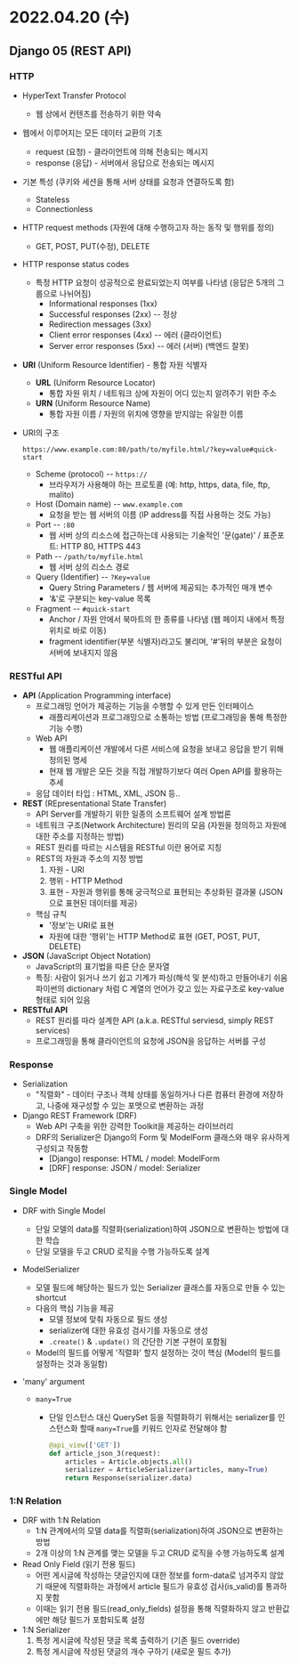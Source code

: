 # 2022.04.20 (수)

## Django 05 (REST API)



### HTTP

- HyperText Transfer Protocol

  - 웹 상에서 컨텐츠를 전송하기 위한 약속

- 웹에서 이루어지는 모든 데이터 교환의 기초

  - request (요청) - 클라이언트에 의해 전송되는 메시지
  - response (응답) - 서버에서 응답으로 전송되는 메시지

- 기본 특성 (쿠키와 세션을 통해 서버 상태를 요청과 연결하도록 함)

  - Stateless
  - Connectionless

- HTTP request methods (자원에 대해 수행하고자 하는 동작 및 행위를 정의)

  - GET, POST, PUT(수정), DELETE

- HTTP response status codes

  - 특정 HTTP 요청이 성공적으로 완료되었는지 여부를 나타냄 (응답은 5개의 그룹으로 나뉘어짐)
    - Informational responses (1xx)
    - Successful responses (2xx)  --  정상
    - Redirection messages (3xx)
    - Client error responses (4xx)  --  에러 (클라이언트)
    - Server error responses (5xx)  --  에러 (서버)  (백엔드 잘못)

- **URI** (Uniform Resource Identifier) - 통합 자원 식별자

  - **URL** (Uniform Resource Locator)
    - 통합 자원 위치 / 네트워크 상에 자원이 어디 있는지 알려주기 위한 주소
  - **URN** (Uniform Resource Name)
    - 통합 자원 이름 / 자원의 위치에 영향을 받지않는 유일한 이름

- URI의 구조

  `https://www.example.com:80/path/to/myfile.html/?key=value#quick-start`

  - Scheme (protocol)  --  `https://`
    - 브라우저가 사용해야 하는 프로토콜 (예: http, https, data, file, ftp, malito)
  - Host (Domain name)  --  `www.example.com`
    - 요청을 받는 웹 서버의 이름 (IP address를 직접 사용하는 것도 가능)
  - Port  --  `:80`
    - 웹 서버 상의 리소스에 접근하는데 사용되는 기술적인 '문(gate)' / 표준포트: HTTP 80, HTTPS 443
  - Path  --  `/path/to/myfile.html`
    - 웹 서버 상의 리소스 경로
  - Query (Identifier)  --  `?Key=value`
    - Query String Parameters / 웹 서버에 제공되는 추가적인 매개 변수
    - '&'로 구분되는 key-value 목록
  - Fragment  --  `#quick-start`
    - Anchor / 자원 안에서 북마트의 한 종류를 나타냄 (웹 페이지 내에서 특정 위치로 바로 이동)
    - fragment identifier(부분 식별자)라고도 불리며, '#'뒤의 부분은 요청이 서버에 보내지지 않음



### RESTful API

- **API** (Application Programming interface)
  - 프로그래밍 언어가 제공하는 기능을 수행할 수 있게 만든 인터페이스
    - 래플리케이션과 프로그래밍으로 소통하는 방법 (프로그래밍을 통해 특정한 기능 수행)
  - Web API
    - 웹 애플리케이션 개발에서 다른 서비스에 요청을 보내고 응답을 받기 위해 정의된 명세
    - 현재 웹 개발은 모든 것을 직접 개발하기보다 여러 Open API를 활용하는 추세
  - 응답 데이터 타입 : HTML, XML, JSON 등..
- **REST** (REpresentational State Transfer)
  - API Server를 개발하기 위한 일종의 소프트웨어 설계 방법론
  - 네트워크 구조(Network Architecture) 원리의 모음 (자원을 정의하고 자원에 대한 주소를 지정하는 방법)
  - REST 원리를 따르는 시스템을 RESTful 이란 용어로 지칭
  - REST의 자원과 주소의 지정 방법
    1. 자원 - URI
    2. 행위 - HTTP Method
    3. 표현 - 자원과 행위를 통해 궁극적으로 표현되는 추상화된 결과물 (JSON으로 표현된 데이터를 제공)
  - 핵심 규칙
    - '정보'는 URI로 표현
    - 자원에 대한 '행위'는 HTTP Method로 표현 (GET, POST, PUT, DELETE)
- **JSON** (JavaScript Object Notation)
  - JavaScript의 표기법을 따른 단순 문자열
  - 특징: 사람이 읽거나 쓰기 쉽고 기계가 파싱(해석 및 분석)하고 만들어내기 쉬움
              파이썬의 dictionary 처럼 C 계열의 언어가 갖고 있는 자료구조로 key-value 형태로 되어 있음
- **RESTful API**
  - REST 원리를 따라 설계한 API (a.k.a. RESTful serviesd, simply REST services)
  - 프로그래밍을 통해 클라이언트의 요청에 JSON을 응답하는 서버를 구성



### Response

- Serialization
  - "직렬화" - 데이터 구조나 객체 상태를 동일하거나 다른 컴퓨터 환경에 저장하고, 나중에 재구성할 수 있는 포맷으로 변환하는 과정
- Django REST Framework (DRF)
  - Web API 구축을 위한 강력한 Toolkit을 제공하는 라이브러리
  - DRF의 Serializer은 Django의 Form 및 ModelForm 클래스와 매우 유사하게 구성되고 작동함
    - [Django] response: HTML / model: ModelForm
    - [DRF]  response: JSON / model: Serializer



### Single Model

- DRF with Single Model

  - 단일 모델의 data를 직렬화(serialization)하여 JSON으로 변환하는 방법에 대한 학습
  - 단일 모델을 두고 CRUD 로직을 수행 가능하도록 설계

- ModelSerializer

  - 모델 필드에 해당하는 필드가 있는 Serializer 클래스를 자동으로 만들 수 있는 shortcut
  - 다음의 핵심 기능을 제공
    - 모델 정보에 맞춰 자동으로 필드 생성
    - serializer에 대한 유효성 검사기를 자동으로 생성
    - `.create()` & `.update()` 의 간단한 기본 구현이 포함됨
  - Model의 필드를 어떻게 '직렬화' 할지 설정하는 것이 핵심 (Model의 필드를 설정하는 것과 동일함)

- 'many' argument

  - `many=True`

    - 단일 인스턴스 대신 QuerySet 등을 직렬화하기 위해서는 serializer를 인스턴스화 할때 `many=True`를 키워드 인자로 전달해야 함

      ```python
      @api_view(['GET'])
      def article_json_3(request):
          articles = Article.objects.all()
          serializer = ArticleSerializer(articles, many=True)
          return Response(serializer.data)
      ```



### 1:N Relation

- DRF with 1:N Relation
  - 1:N 관계에서의 모델 data를 직렬화(serialization)하여 JSON으로 변환하는 방법
  - 2개 이상의 1:N 관계를 맺는 모델을 두고 CRUD 로직을 수행 가능하도록 설계
- Read Only Field (읽기 전용 필드)
  - 어떤 게시글에 작성하는 댓글인지에 대한 정보를 form-data로 넘겨주지 않았기 때문에 직렬화하는 과정에서 article 필드가 유효성 검사(is_valid)를 통과하지 못함
  - 이때는 읽기 전용 필드(read_only_fields) 설정을 통해 직렬화하지 않고 반환값에만 해당 필드가 포함되도록 설정
- 1:N Serializer
  1. 특정 게시글에 작성된 댓글 목록 출력하기 (기존 필드 override)
  2. 특정 게시글에 작성된 댓글의 개수 구하기 (새로운 필드 추가)
